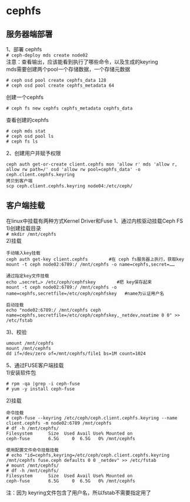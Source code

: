 cephfs
======
服务器端部署
----------
1、部署 cephfs  
``` # ceph-deploy mds create node02 ```  
注意：查看输出，应该能看到执行了哪些命令，以及生成的keyring  
mds需要创建两个pool一个存储数据，一个存储元数据  
```
# ceph osd pool create cephfs_data 128
# ceph osd pool create cephfs_metadata 64
```  
创建一个cephfs  
```
# ceph fs new cephfs cephfs_metadata cephfs_data
```
查看创建的cephfs  
```
# ceph mds stat
# ceph osd pool ls
# ceph fs ls
```  
2、创建用户并赋予权限  
```
ceph auth get-or-create client.cephfs mon 'allow r' mds 'allow r, allow rw path=/' osd 'allow rw pool=cephfs_data' -o ceph.client.cephfs.keyring
拷贝到客户端
scp ceph.client.cephfs.keyring node04:/etc/ceph/
```  

客户端挂载
--------
在linux中挂载有两种方式Kernel Driver和Fuse
1、通过内核驱动挂载Ceph FS  
1)创建挂载目录  
``` # mkdir /mnt/cephfs ```  
2)挂载  
```
手动输入key挂载
ceph auth get-key client.cephfs        #在 ceph fs服务器上执行，获取key
mount -t ceph node02:6789:/ /mnt/cephfs -o name=cephfs,secret=……

通过指定key文件挂载
echo …secret…> /etc/ceph/cephfskey        #把 key保存起来
mount -t ceph node02:6789:/ /mnt/cephfs -o name=cephfs,secretfile=/etc/ceph/cephfskey   #name为认证用户名

启动挂载
echo "node02:6789:/ /mnt/cephfs ceph name=cephfs,secretfile=/etc/ceph/cephfskey,_netdev,noatime 0 0" >> /etc/fstab
```  
3)、校验  
```
umount /mnt/cephfs
mount /mnt/cephfs
dd if=/dev/zero of=/mnt/cephfs/file1 bs=1M count=1024
```  


5、通过FUSE客户端挂载  
1)安装软件包  
```
# rpm -qa |grep -i ceph-fuse 
# yum -y install ceph-fuse
``` 
2)挂载  
```
命令挂载
# ceph-fuse --keyring /etc/ceph/ceph.client.cephfs.keyring --name client.cephfs -m node02:6789 /mnt/cephfs
# df -h /mnt/cephfs/
Filesystem      Size  Used Avail Use% Mounted on
ceph-fuse       6.5G     0  6.5G   0% /mnt/cephfs

使用配置文件命令挂载挂载
# echo "id=cephfs,keyring=/etc/ceph/ceph.client.cephfs.keyring /mnt/cephfs fuse.ceph defaults 0 0 _netdev" >> /etc/fstab
# mount /mnt/cephfs/
# df -h /mnt/cephfs/
Filesystem      Size  Used Avail Use% Mounted on
ceph-fuse       6.5G     0  6.5G   0% /mnt/cephfs

```  
注：因为 keyring文件包含了用户名，所以fstab不需要指定用了  
